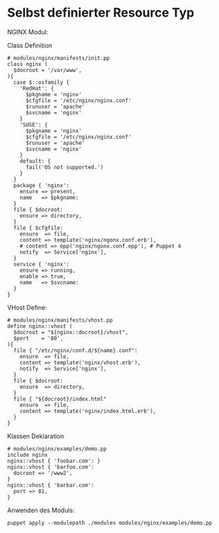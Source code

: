 # Selbst definierter Resource Typ


NGINX Modul:

Class Definition

    # modules/nginx/manifests/init.pp
    class nginx (
      $docroot = '/var/www',
    ){
      case $::osfamily {
        'RedHat': {
          $pkgname = 'nginx'
          $cfgfile = '/etc/nginx/nginx.conf'
          $runuser = 'apache'
          $svcname = 'nginx'
        }
        'SUSE': {
          $pkgname = 'nginx'
          $cfgfile = '/etc/nginx/nginx.conf'
          $runuser = 'apache'
          $svcname = 'nginx'
        }
        default: {
          fail('OS not supported.')
        }
      }
      package { 'nginx':
        ensure => present,
        name   => $pkgname:
      }
      file { $docroot:
        ensure => directory,
      }
      file { $cfgfile:
        ensure  => file,
        content => template('nginx/ngonx.conf.erb'),
        # content => epp('nginx/ngonx.conf.epp'), # Puppet 4
        notify  => Service['nginx'],
      }
      service { 'nginx':
        ensure => running,
        enable => true,
        name   => $svcname:
      }
    }

VHost Define:

    # modules/nginx/manifests/vhost.pp
    define nginx::vhost (
      $docroot = "${nginx::docroot}/vhost",
      $port    = '80',
    ){
      file { "/etc/nginx/conf.d/${name}.conf":
        ensure  => file,
        content => template('nginx/vhost.erb'),
        notify  => Service['nginx'],
      }
      file { $docroot:
        ensure  => directory,
      }
      file { "${docroot}/index.html"
        ensure  => file,
        content => template('nginx/index.html.erb'),
      }
    }

Klassen Deklaration

    # modules/nginx/examples/demo.pp
    include nginx
    nginx::vhost { 'foobar.com': }
    nginx::vhost { 'barfoo.com':
      docroot => '/www2',
    }
    nginx::vhost { 'barbar.com':
      port => 81,
    }

Anwenden des Moduls:

    puppet apply --modulepath ./modules modules/nginx/examples/demo.pp

